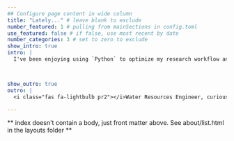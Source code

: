 ```yaml
---
## Configure page content in wide column
title: "Lately..." # leave blank to exclude
number_featured: 1 # pulling from mainSections in config.toml
use_featured: false # if false, use most recent by date
number_categories: 3 # set to zero to exclude
show_intro: true
intro: |
  I've been enjoying using `Python` to optimize my research workflow and have noticed it making guest appearances elsewhere in my life. 



show_outro: true
outro: |
  <i class="fas fa-lightbulb pr2"></i>Water Resources Engineer, curious about all intersections of water resources, weather & climatic extreme events and society.

---
```


** index doesn't contain a body, just front matter above.
See about/list.html in the layouts folder **

